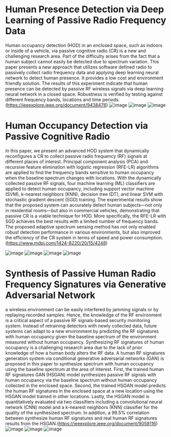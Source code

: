 # Human Presence Detection via Deep Learning of Passive Radio Frequency Data
Human occupancy detection (HOD) in an enclosed space, such as indoors or inside of a
vehicle, via passive cognitive radio (CR) is a new and challenging research area. Part of the difficulty
arises from the fact that a human subject cannot easily be detected due to spectrum variation. This paper presents a new approach that utilizes software defined radio to passively collect radio frequency data and 
applying deep learning neural network to detect human presence. 
It provides a low cost and environment friendly solution. 
The results of this experiment indicate that human presence 
can be detected by passive RF wireless signals via deep learning 
neural network in a closed space. Robustness is verified by 
testing against different frequency bands, locations and time 
periods.  (https://ieeexplore.ieee.org/document/9438476)
![image](https://user-images.githubusercontent.com/90142624/169698933-6a187a87-0642-4da6-9db2-8f952d3cdf40.png)
![image](https://user-images.githubusercontent.com/90142624/169698917-8c15ec3f-fe0b-43d0-8465-bde6bcd051a3.png)
![image](https://user-images.githubusercontent.com/90142624/169698902-5bbb2d76-6a8c-48fc-8a5f-65a9801169a5.png)

# Human Occupancy Detection via Passive Cognitive Radio
In this paper, we present an advanced HOD system that dynamically reconfigures a CR to collect passive
radio frequency (RF) signals at different places of interest. Principal component analysis (PCA) and
recursive feature elimination with logistic regression (RFE-LR) algorithms are applied to find the
frequency bands sensitive to human occupancy when the baseline spectrum changes with locations.
With the dynamically collected passive RF signals, four machine learning (ML) classifiers are applied
to detect human occupancy, including support vector machine (SVM), k-nearest neighbors (KNN),
decision tree (DT), and linear SVM with stochastic gradient descent (SGD) training. The experimental
results show that the proposed system can accurately detect human subjects—not only in residential
rooms—but also in commercial vehicles, demonstrating that passive CR is a viable technique for
HOD. More specifically, the RFE-LR with SGD achieves the best results with a limited number of
frequency bands. The proposed adaptive spectrum sensing method has not only enabled robust
detection performance in various environments, but also improved the efficiency of the CR system in
terms of speed and power consumption. (https://www.mdpi.com/1424-8220/20/15/4248)

![image](https://user-images.githubusercontent.com/90142624/169699268-ee32e640-a8dc-4f34-b93b-f35d447890fe.png)
![image](https://user-images.githubusercontent.com/90142624/169699300-1deb0ed6-b37d-4c6b-a716-d363c903cc9a.png)
![image](https://user-images.githubusercontent.com/90142624/169699326-d50ba7a7-77f9-4ad0-b22a-facb5884b5ae.png)
![image](https://user-images.githubusercontent.com/90142624/169699364-f6157807-0c2b-40ec-b326-c4b0b885daff.png)
# Synthesis of Passive Human Radio Frequency Signatures via Generative Adversarial Network
a wireless environment can be easily interfered by jamming signals or by 
replaying recorded samples. Hence, the knowledge of the RF 
environment is a critical aspect of a passive RF signals-based 
security monitoring system. Instead of retraining detectors with 
newly collected data, future systems can adapt to a new 
environment by predicting the RF signatures with human 
occupancy given the baseline spectrum of the environment 
measured without human occupancy. Synthesizing RF 
signatures of human occupancy is a challenging research area 
due to the lack of prior knowledge of how a human body alters 
the RF data. A human RF signatures generation system via
conditional generative adversarial networks (GAN) is proposed 
in this paper to synthesize spectrum with human occupancy
using the baseline spectrum at the area of interest. First, the 
trained human RF signatures GAN (HSGAN) model synthesizes 
passive RF signals with human occupancy via the baseline 
spectrum without human occupancy collected in the enclosed 
space. Second, the trained HSGAN model predicts the human 
RF signatures in the enclosed space at a new location using the
HSGAN model trained in other locations. Lastly, the HSGAN
model is quantitatively evaluated via two classifiers including a 
convolutional neural network (CNN) model and a k-nearest 
neighbors (KNN) classifier for the quality of the synthesized 
spectrum. In addition, a 99.5% correlation between synthesize 
human RF signatures and real human RF signatures results
from the HSGAN.(https://ieeexplore.ieee.org/document/9058116)
![image](https://user-images.githubusercontent.com/90142624/169699468-d9156577-e335-4313-8a1c-52270b090c7e.png)
![image](https://user-images.githubusercontent.com/90142624/169699434-26812297-5cfc-486a-963a-d74813bae5ea.png)
![image](https://user-images.githubusercontent.com/90142624/169699499-0fb1ab93-0933-43c2-8e1c-45d29c87b7db.png)

